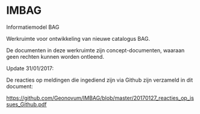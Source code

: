 # IMBAG

Informatiemodel BAG

Werkruimte voor ontwikkeling van nieuwe catalogus BAG.

De documenten in deze werkruimte zijn concept-documenten, waaraan geen rechten kunnen worden ontleend.

Update 31/01/2017:

De reacties op meldingen die ingediend zijn via Github zijn verzameld in dit document:

https://github.com/Geonovum/IMBAG/blob/master/20170127_reacties_op_issues_Github.pdf



